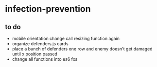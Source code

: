 # infection-prevention

## to do
- mobile orientation change call resizing function again
- organize defenders.js cards
- place a bunch of defenders one row and enemy doesn't get damaged until x position passed 
- change all functions into es6 fxs